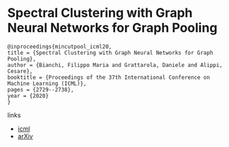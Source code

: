 # Spectral Clustering with Graph Neural Networks for Graph Pooling

```
@inproceedings{mincutpool_icml20,
title = {Spectral Clustering with Graph Neural Networks for Graph Pooling},
author = {Bianchi, Filippo Maria and Grattarola, Daniele and Alippi, Cesare},
booktitle = {Proceedings of the 37th International Conference on Machine Learning (ICML)},
pages = {2729--2738},
year = {2020}
}
```

links
- [icml](https://proceedings.icml.cc/book/3494.pdf)
- [arXiv](https://arxiv.org/abs/1907.00481)
